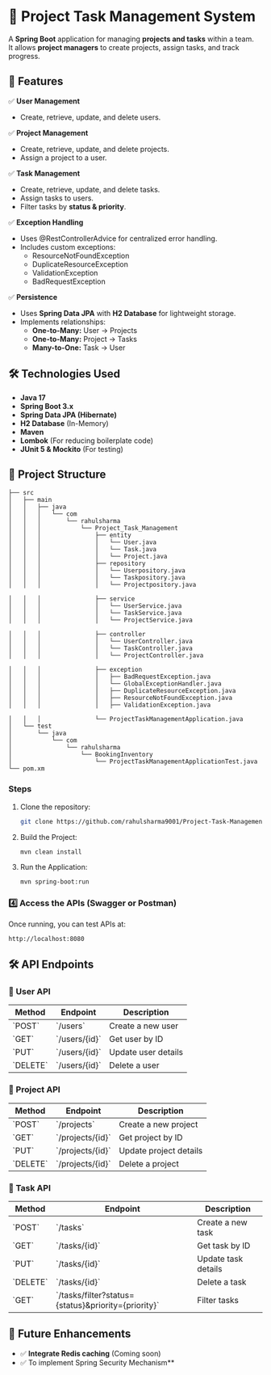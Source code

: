 # 📌 Project Task Management System
A **Spring Boot** application for managing **projects and tasks** within a team.  
It allows **project managers** to create projects, assign tasks, and track progress.

## 📖 Features
✅ **User Management**
- Create, retrieve, update, and delete users.

✅ **Project Management**
- Create, retrieve, update, and delete projects.
- Assign a project to a user.

✅ **Task Management**
- Create, retrieve, update, and delete tasks.
- Assign tasks to users.
- Filter tasks by **status & priority**.

✅ **Exception Handling**
- Uses @RestControllerAdvice for centralized error handling.
- Includes custom exceptions:
    - ResourceNotFoundException
    - DuplicateResourceException
    - ValidationException
    - BadRequestException

✅ **Persistence**
- Uses **Spring Data JPA** with **H2 Database** for lightweight storage.
- Implements relationships:
    - **One-to-Many:** User → Projects
    - **One-to-Many:** Project → Tasks
    - **Many-to-One:** Task → User

## 🛠 Technologies Used
- **Java 17**
- **Spring Boot 3.x**
- **Spring Data JPA (Hibernate)**
- **H2 Database** (In-Memory)
- **Maven**
- **Lombok** (For reducing boilerplate code)
- **JUnit 5 & Mockito** (For testing)

## 📂 Project Structure
```
├── src
│   ├── main
│   │   ├── java
│   │   │   └── com
│   │   │       └── rahulsharma
│   │   │           └── Project_Task_Management
│   │   │               ├── entity
│   │   │               │   └── User.java
│   │   │               │   └── Task.java
│   │   │               │   └── Project.java
│   │   │               ├── repository
│   │   │               │   └── Userpository.java
│   │   │               │   └── Taskpository.java
│   │   │               │   └── Projectpository.java

│   │   │               ├── service
│   │   │               │   └── UserService.java
│   │   │               │   └── TaskService.java
│   │   │               │   └── ProjectService.java

│   │   │               ├── controller
│   │   │               │   └── UserController.java
│   │   │               │   └── TaskController.java
│   │   │               │   └── ProjectController.java

│   │   │               ├── exception
│   │   │               │   ├── BadRequestException.java
│   │   │               │   └── GlobalExceptionHandler.java
│   │   │               │   ├── DuplicateResourceException.java
│   │   │               │   ├── ResourceNotFoundException.java
│   │   │               │   ├── ValidationException.java

│   │   │               └── ProjectTaskManagementApplication.java
│   └── test
│       └── java
│           └── com
│               └── rahulsharma
│                   └── BookingInventory
│                       └── ProjectTaskManagementApplicationTest.java
└── pom.xm

```

### Steps
1. Clone the repository:
   ```bash
   git clone https://github.com/rahulsharma9001/Project-Task-Management-Spring-.git
   ```
2. Build the Project:
   ```bash
   mvn clean install
   ```

3. Run the Application:
   ```bash
   mvn spring-boot:run
   ```

### 4️⃣ Access the APIs (Swagger or Postman)
Once running, you can test APIs at:  

```
http://localhost:8080
```

## 🛠 API Endpoints

### 🔹 User API
| Method | Endpoint | Description |
|--------|----------|-------------|
| \`POST\` | \`/users\` | Create a new user |
| \`GET\`  | \`/users/{id}\` | Get user by ID |
| \`PUT\`  | \`/users/{id}\` | Update user details |
| \`DELETE\` | \`/users/{id}\` | Delete a user |

### 🔹 Project API
| Method | Endpoint | Description |
|--------|----------|-------------|
| \`POST\` | \`/projects\` | Create a new project |
| \`GET\`  | \`/projects/{id}\` | Get project by ID |
| \`PUT\`  | \`/projects/{id}\` | Update project details |
| \`DELETE\` | \`/projects/{id}\` | Delete a project |

### 🔹 Task API
| Method | Endpoint | Description |
|--------|----------|-------------|
| \`POST\` | \`/tasks\` | Create a new task |
| \`GET\`  | \`/tasks/{id}\` | Get task by ID |
| \`PUT\`  | \`/tasks/{id}\` | Update task details |
| \`DELETE\` | \`/tasks/{id}\` | Delete a task |
| \`GET\` | \`/tasks/filter?status={status}&priority={priority}\` | Filter tasks |



## 📌 Future Enhancements
- ✅ **Integrate Redis caching** (Coming soon)
- ✅ To implement Spring Security Mechanism**
